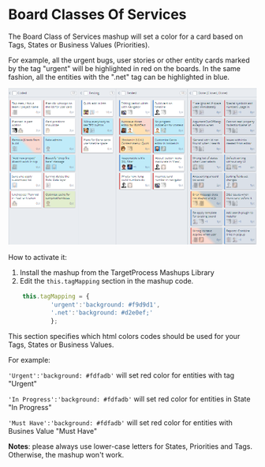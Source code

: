 Board Classes Of Services
==================

The Board Class of Services mashup will set a color for a card based on Tags, States or Business Values (Priorities). 

For example, all the urgent bugs, user stories or other entity cards marked by the tag "urgent" will be highlighted in red on the boards. In the same fashion, all the entities with the ".net" tag can be highlighted in blue.  

![BoardClassOfServices](https://github.com/TargetProcess/TP3MashupLibrary/raw/master/Board%20Classes%20Of%20Services/BoardClassOfServices.png)

How to activate it:

1. Install the mashup from the TargetProcess Mashups Library
2. Edit the ```this.tagMapping``` section in the mashup code.

```javascript
    this.tagMapping = {
            'urgent':'background: #f9d9d1',
            '.net':'background: #d2e0ef;'
            };
```

This section specifies which html colors codes should be used for your Tags, States or Business Values.

For example: 

```'Urgent':'background: #fdfadb'``` will set red color for entities with tag "Urgent"

```'In Progress':'background: #fdfadb'``` will set red color for entities in State "In Progress"

```'Must Have':'background: #fdfadb'``` will set red color for entities with Busines Value "Must Have"



__Notes__: please always use lower-case letters for States, Priorities and Tags. Otherwise, the mashup won't work.
